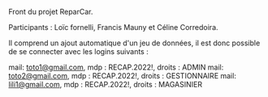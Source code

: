 Front du projet ReparCar.

Participants : Loïc fornelli, Francis Mauny et Céline Corredoira.

Il comprend un ajout automatique d'un jeu de données, il est donc possible de se connecter avec les logins suivants :

mail: toto1@gmail.com, mdp : RECAP.2022!, droits : ADMIN
mail: toto2@gmail.com, mdp : RECAP.2022!, droits : GESTIONNAIRE
mail: lili1@gmail.com, mdp : RECAP.2022!, droits : MAGASINIER
